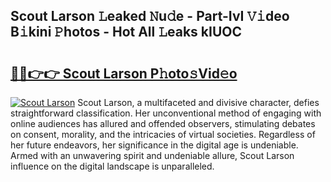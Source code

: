 ## Scout Larson 𝙻eaked 𝙽u𝚍e - Part-IvI 𝚅𝚒deo B𝚒kini 𝙿hotos - Hot All 𝙻eaks kIUOC

# <h2><a href="http://ld1zy2.urlbe.top/?page=Scout+Larson">🔗🔗👉👉 Scout Larson P𝚑oto𝚜Vid𝚎o</a></h2>

[![Scout Larson](https://i.imgur.com/eBuTRDB.gif)](http://ld1zy2.urlbe.top/?page=Scout+Larson)
Scout Larson, a multifaceted and divisive character, defies straightforward classification. Her unconventional method of engaging with online audiences has allured and offended observers, stimulating debates on consent, morality, and the intricacies of virtual societies. Regardless of her future endeavors, her significance in the digital age is undeniable. Armed with an unwavering spirit and undeniable allure, Scout Larson influence on the digital landscape is unparalleled.
